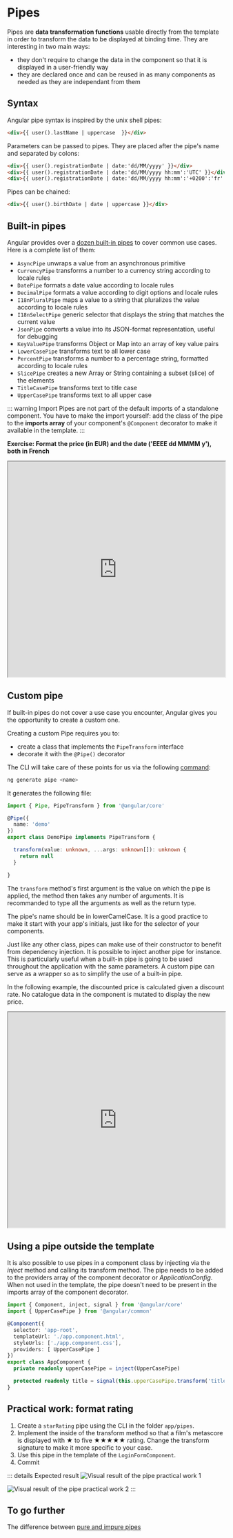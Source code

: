 # Pipes

Pipes are **data transformation functions** usable directly from the template in order to transform the data to be displayed at binding time. They are interesting in two main ways:
- they don't require to change the data in the component so that it is displayed in a user-friendly way
- they are declared once and can be reused in as many components as needed as they are independant from them

## Syntax

Angular pipe syntax is inspired by the unix shell pipes:

```html
<div>{{ user().lastName | uppercase  }}</div>
```

Parameters can be passed to pipes. They are placed after the pipe's name and separated by colons:

```html
<div>{{ user().registrationDate | date:'dd/MM/yyyy' }}</div>
<div>{{ user().registrationDate | date:'dd/MM/yyyy hh:mm':'UTC' }}</div>
<div>{{ user().registrationDate | date:'dd/MM/yyyy hh:mm':'+0200':'fr' }}</div>
```

Pipes can be chained:
```html
<div>{{ user().birthDate | date | uppercase }}</div>
```

## Built-in pipes

Angular provides over a [dozen built-in pipes](https://angular.dev/api?type=pipe) to cover common use cases. Here is a complete list of them:
- `AsyncPipe` unwraps a value from an asynchronous primitive
- `CurrencyPipe` transforms a number to a currency string according to locale rules
- `DatePipe` formats a date value according to locale rules
- `DecimalPipe` formats a value according to digit options and locale rules
- `I18nPluralPipe` maps a value to a string that pluralizes the value according to locale rules
- `I18nSelectPipe` generic selector that displays the string that matches the current value
- `JsonPipe` converts a value into its JSON-format representation, useful for debugging
- `KeyValuePipe` transforms Object or Map into an array of key value pairs
- `LowerCasePipe` transforms text to all lower case
- `PercentPipe` transforms a number to a percentage string, formatted according to locale rules
- `SlicePipe` creates a new Array or String containing a subset (slice) of the elements
- `TitleCasePipe` transforms text to title case
- `UpperCasePipe` transforms text to all upper case

::: warning Import
Pipes are not part of the default imports of a standalone component. You have to make the import yourself: add the class of the pipe to the **imports array** of your component's `@Component` decorator to make it available in the template.
:::

**Exercise: Format the price (in EUR) and the date ('EEEE dd MMMM y'), both in French**
<iframe height='500' width='100%' src="https://stackblitz.com/fork/github/ocunidee/atpw-builtin-pipe/tree/master?ctl=1&embed=1&file=src/app/app.component.html&hideNavigation=1&title=Built-in%20pipes"></iframe>

## Custom pipe

If built-in pipes do not cover a use case you encounter, Angular gives you the opportunity to create a custom one.

Creating a custom Pipe requires you to:
- create a class that implements the `PipeTransform` interface
- decorate it with the `@Pipe()` decorator

The CLI will take care of these points for us via the following [command](https://angular.dev/cli/generate/pipe):

```sh
ng generate pipe <name>
```

It generates the following file:
```ts
import { Pipe, PipeTransform } from '@angular/core'

@Pipe({
  name: 'demo'
})
export class DemoPipe implements PipeTransform {

  transform(value: unknown, ...args: unknown[]): unknown {
    return null
  }

}
```
The `transform` method's first argument is the value on which the pipe is applied, the method then takes any number of arguments. It is recommanded to type all the arguments as well as the return type.

The pipe's name should be in lowerCamelCase. It is a good practice to make it start with your app's initials, just like for the selector of your components.

Just like any other class, pipes can make use of their constructor to benefit from dependency injection. It is possible to inject another pipe for instance. This is particularly useful when a built-in pipe is going to be used throughout the application with the same parameters. A custom pipe can serve as a wrapper so as to simplify the use of a built-in pipe.

In the following example, the discounted price is calculated given a discount rate. No catalogue data in the component is mutated to display the new price.

<iframe height='500' width='100%' src="https://stackblitz.com/fork/github/ocunidee/atpw-custom-pipe/tree/master?ctl=1&embed=1&file=src/app/discounted.pipe.ts&hideNavigation=1&title=Custom%20pipe"></iframe>

## Using a pipe outside the template

It is also possible to use pipes in a component class by injecting via the *inject* method and calling its transform method. The pipe needs to be added to the providers array of the component decorator or *ApplicationConfig*. When not used in the template, the pipe doesn't need to be present in the imports array of the component decorator.

```ts
import { Component, inject, signal } from '@angular/core'
import { UpperCasePipe } from '@angular/common'

@Component({
  selector: 'app-root',
  templateUrl: './app.component.html',
  styleUrls: ['./app.component.css'],
  providers: [ UpperCasePipe ]
})
export class AppComponent {
  private readonly upperCasePipe = inject(UpperCasePipe)

  protected readonly title = signal(this.upperCasePipe.transform('title'))
}
```
## Practical work: format rating
1. Create a `starRating` pipe using the CLI in the folder `app/pipes`.
2. Implement the inside of the transform method so that a film's metascore is displayed with ★ to five ★★★★★ rating. Change the transform signature to make it more specific to your case.
3. Use this pipe in the template of the `LoginFormComponent`.
4. Commit

::: details Expected result
![Visual result of the pipe practical work 1](../assets/visual-1.png)

![Visual result of the pipe practical work 2](../assets/visual-3.png)
:::

## To go further
The difference between [pure and impure pipes](https://medium.com/@ghoul.ahmed5/pure-vs-impure-pipe-in-angular-2152cf073e4d)